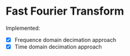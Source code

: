 # Fast Fourier Transform

Implemented:

- [x] Frequence domain decimation approach
- [x] Time domain decimation approach